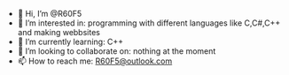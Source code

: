 - 👋 Hi, I’m @R60F5
- 👀 I’m interested in: programming with different languages like C,C#,C++ and making webbsites
- 🌱 I’m currently learning: C++
- 💞️ I’m looking to collaborate on: nothing at the moment
- 📫 How to reach me: R60F5@outlook.com

<!---
R60F5/R60F5 is a ✨ special ✨ repository because its `README.md` (this file) appears on your GitHub profile.
You can click the Preview link to take a look at your changes.
--->
